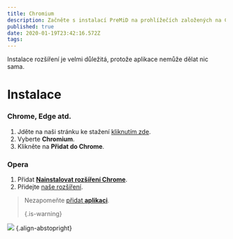 ```yaml
---
title: Chromium
description: Začněte s instalací PreMiD na prohlížečích založených na Chromiu
published: true
date: 2020-01-19T23:42:16.572Z
tags:
---
```


Instalace rozšíření je velmi důležitá, protože aplikace nemůže dělat nic sama.

# Instalace
### Chrome, Edge atd.
1. Jděte na naši stránku ke stažení [kliknutím zde](https://premid.app/downloads).
2. Vyberte **Chromium**.
3. Klikněte na **Přidat do Chrome**.

### Opera
1. Přidat **[Nainstalovat rozšíření Chrome](https://addons.opera.com/en/extensions/details/install-chrome-extensions/)**.
2. Přidejte [naše rozšíření](https://premid.app/downloads).

> Nezapomeňte [přidat **aplikaci**](/install). 
> 
> {.is-warning}

![](https://img.icons8.com/color/2x/chrome.png) {.align-abstopright}
